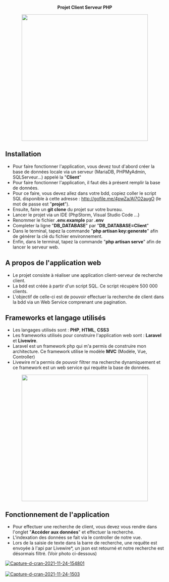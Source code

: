 <p align="center" style="font-weight: bold">
Projet Client Serveur PHP
</p>

<p align="center"><img src="https://i.ibb.co/7Rk2S7f/Capture-d-cran-2021-11-24-140018.png" width="400"></p>

[comment]: <> (<p align="center"><img src="https://i.ibb.co/2K6jrdv/Capture-d-cran-2021-11-24-152754s.png" width="400"></p>)

## Installation

- Pour faire fonctionner l'application, vous devez tout d'abord créer la base de données locale via un serveur (MariaDB, PHPMyAdmin, SQLServeur...) appelé la "**Client**"
- Pour faire fonctionner l'application, il faut dès à présent remplir la base de données.
- Pour ce faire, vous devez allez dans votre bdd, copiez coller le script SQL disponible à cette adresse : http://gofile.me/4pwZa/Al7O2augO (le mot de passe est "**projet**").
- Ensuite, faire un **git clone** du projet sur votre bureau. 
- Lancer le projet via un IDE (PhpStorm, Visual Studio Code ...)
- Renommer le fichier **.env.example** par **.env**
- Completer la ligne "**DB_DATABASE**" par "**DB_DATABASE=Client**"
- Dans le terminal, tapez la commande "**php artisan key:generate**" afin de générer la clé du fichier environnement.
- Enfin, dans le terminal, tapez la commande "**php artisan serve**" afin de lancer le serveur web.

## A propos de l'application web

- Le projet consiste à réaliser une application client-serveur de recherche client.
- La bdd est créée à partir d'un script SQL. Ce script récupère 500 000 clients.
- L'objectif de celle-ci est de pouvoir effectuer la recherche de client dans la bdd via un Web Service comprenant une pagination.

## Frameworks et langage utilisés

- Les langages utilisés sont : **PHP**, **HTML**, **CSS3**
- Les frameworks utilisés pour construire l'application web sont : **Laravel** et **Livewire**.
- Laravel est un framework php qui m'a permis de construire mon architecture. Ce framework utilise le modèle **MVC** (Modèle, Vue, Controller)
- Livewire m'a permis de pouvoir filtrer ma recherche dynamiquement et ce framework est un web service qui requête la base de données.

<p align="center"><img src="https://i.ibb.co/6DNj9kx/laravel-livewire.png" width="400"></p>

## Fonctionnement de l'application

- Pour effectuer une recherche de client, vous devez vous rendre dans l'onglet "**Accéder aux données**" et effectuer la recherche.
- L'indexation des données se fait via le controller de notre vue.
- Lors de la saisie de texte dans la barre de recherche, une requête est envoyée à l'api par Livewire*, un json est retourné et notre recherche est désormais filtré. (Voir photo ci-dessous)

<a href="https://ibb.co/3ztMzNT"><img src="https://i.ibb.co/5FqnF81/Capture-d-cran-2021-11-24-154801.png" alt="Capture-d-cran-2021-11-24-154801" border="0"></a>
<br></br>
<a href="https://ibb.co/GJY8dLb"><img src="https://i.ibb.co/kybwGfW/Capture-d-cran-2021-11-24-1503.png" alt="Capture-d-cran-2021-11-24-1503" border="0"></a>


